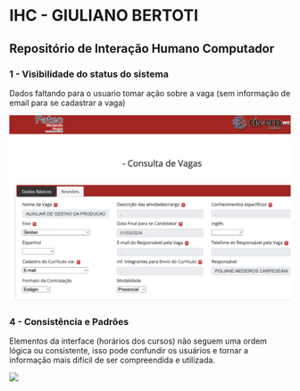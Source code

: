 # IHC - GIULIANO BERTOTI

## Repositório de Interação Humano Computador 


### 1 - Visibilidade do status do sistema

Dados faltando para o usuario tomar ação sobre a vaga (sem informação de email para se cadastrar a vaga)

<img src='/img/site_portal_vagas_fatec.png'>

### 4 - Consistência e Padrões

 Elementos da interface (horários dos cursos) não seguem uma ordem lógica ou consistente, isso pode confundir os usuários e tornar a informação mais difícil de ser compreendida e utilizada.

<img src='/img/site_portal_aluno_horario.png'>